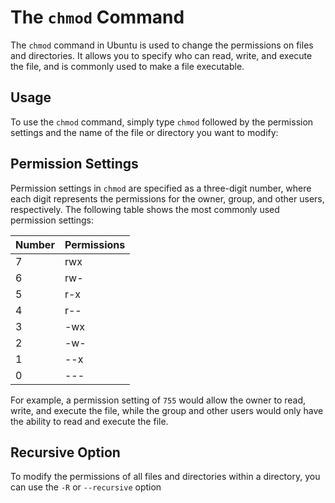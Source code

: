 # The `chmod` Command

The `chmod` command in Ubuntu is used to change the permissions on files and directories. It allows you to specify who can read, write, and execute the file, and is commonly used to make a file executable.

## Usage

To use the `chmod` command, simply type `chmod` followed by the permission settings and the name of the file or directory you want to modify:


## Permission Settings

Permission settings in `chmod` are specified as a three-digit number, where each digit represents the permissions for the owner, group, and other users, respectively. The following table shows the most commonly used permission settings:

| Number | Permissions |
| ------ | ----------- |
| 7      | rwx         |
| 6      | rw-         |
| 5      | r-x         |
| 4      | r--         |
| 3      | -wx         |
| 2      | -w-         |
| 1      | --x         |
| 0      | ---         |

For example, a permission setting of `755` would allow the owner to read, write, and execute the file, while the group and other users would only have the ability to read and execute the file.

## Recursive Option

To modify the permissions of all files and directories within a directory, you can use the `-R` or `--recursive` option
